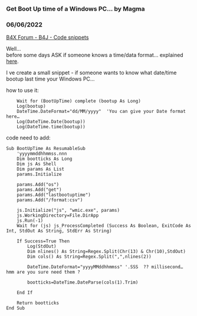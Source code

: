 ### Get Boot Up time of a Windows PC... by Magma
### 06/06/2022
[B4X Forum - B4J - Code snippets](https://www.b4x.com/android/forum/threads/141016/)

Well…  
before some days ASK if someone knows a time/data format… explained [here](https://www.b4x.com/android/forum/threads/convert-rfc-3339-not-sure-date-time-to-ticks-and-then-in-any-format-i-want.140915/).  
  
I ve create a small snippet - if someone wants to know what date/time bootup last time your Windows PC…  
  
how to use it:  

```B4X
    Wait for (BootUpTime) complete (bootup As Long)  
    Log(bootup)  
    DateTime.DateFormat="dd/MM/yyyy"  'You can give your Date format here…  
    Log(DateTime.Date(bootup))  
    Log(DateTime.time(bootup))
```

  
  
code need to add:  

```B4X
Sub BootUpTime As ResumableSub  
    'yyyymmddhhmmss.nnn  
    Dim bootticks As Long  
    Dim js As Shell  
    Dim params As List  
    params.Initialize  
  
    params.Add("os")  
    params.Add("get")  
    params.Add("lastbootuptime")  
    params.Add("/format:csv")  
    
    js.Initialize("js", "wmic.exe", params)  
    js.WorkingDirectory=File.DirApp  
    js.Run(-1)  
    Wait for (js) js_ProcessCompleted (Success As Boolean, ExitCode As Int, StdOut As String, StdErr As String)  
    
    If Success=True Then  
        Log(StdOut)  
        Dim nlines() As String=Regex.Split(Chr(13) & Chr(10),StdOut)  
        Dim cols() As String=Regex.Split(",",nlines(2))  
  
        DateTime.DateFormat="yyyyMMddhhmmss" '.SSS  ?? millisecond… hmm are you sure need them ?  
        
        bootticks=DateTime.DateParse(cols(1).Trim)  
        
    End If  
    
    Return bootticks  
End Sub
```